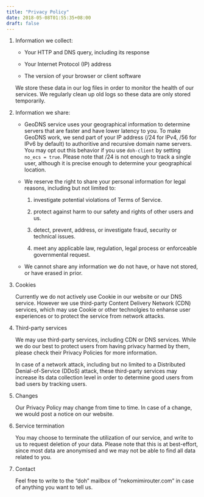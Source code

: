 ```yaml
---
title: "Privacy Policy"
date: 2018-05-08T01:55:35+08:00
draft: false
---
```


1. Information we collect:

    - Your HTTP and DNS query, including its response

    - Your Internet Protocol (IP) address

    - The version of your browser or client software

    We store these data in our log files in order to monitor the health of our services. We regularly clean up old logs so these data are only stored temporarily.

2. Information we share:

    - GeoDNS service uses your geographical information to determine servers that are faster and have lower latency to you. To make GeoDNS work, we send part of your IP address (/24 for IPv4, /56 for IPv6 by default) to authoritive and recursive domain name servers. You may opt out this behavior if you use `doh-client` by setting `no_ecs = true`. Please note that /24 is not enough to track a single user, although it is precise enough to determine your geographical location.

    - We reserve the right to share your personal information for legal reasons, including but not limited to:

        1. investigate potential violations of Terms of Service.

        2. protect against harm to our safety and rights of other users and us.
        
        3. detect, prevent, address, or investigate fraud, security or technical issues.

        4. meet any applicable law, regulation, legal process or enforceable governmental request.

    - We cannot share any information we do not have, or have not stored, or have erased in prior.

3. Cookies

    Currently we do not actively use Cookie in our website or our DNS service. However we use third-party Content Delivery Network (CDN) services, which may use Cookie or other technolgies to enhanse user experiences or to protect the service from network attacks.

4. Third-party services

    We may use third-party services, including CDN or DNS services. While we do our best to protect users from having privacy harmed by them, please check their Privacy Policies for more information.

    In case of a network attack, including but no limited to a Distributed Denial-of-Service (DDoS) attack, these third-party services may increase its data collection level in order to determine good users from bad users by tracking users.

5. Changes

    Our Privacy Policy may change from time to time. In case of a change, we would post a notice on our website.

6. Service termination

    You may choose to terminate the utilization of our service, and write to us to request deletion of your data. Please note that this is at best-effort, since most data are anonymised and we may not be able to find all data related to you.

7. Contact

    Feel free to write to the “doh” mailbox of “nekomimirouter.com” in case of anything you want to tell us.
